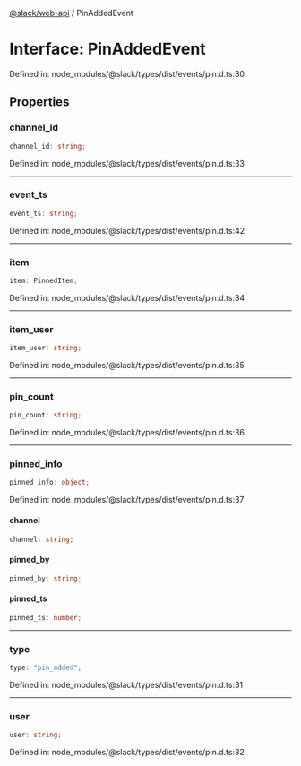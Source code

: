 [@slack/web-api](../index.md) / PinAddedEvent

# Interface: PinAddedEvent

Defined in: node\_modules/@slack/types/dist/events/pin.d.ts:30

## Properties

### channel\_id

```ts
channel_id: string;
```

Defined in: node\_modules/@slack/types/dist/events/pin.d.ts:33

***

### event\_ts

```ts
event_ts: string;
```

Defined in: node\_modules/@slack/types/dist/events/pin.d.ts:42

***

### item

```ts
item: PinnedItem;
```

Defined in: node\_modules/@slack/types/dist/events/pin.d.ts:34

***

### item\_user

```ts
item_user: string;
```

Defined in: node\_modules/@slack/types/dist/events/pin.d.ts:35

***

### pin\_count

```ts
pin_count: string;
```

Defined in: node\_modules/@slack/types/dist/events/pin.d.ts:36

***

### pinned\_info

```ts
pinned_info: object;
```

Defined in: node\_modules/@slack/types/dist/events/pin.d.ts:37

#### channel

```ts
channel: string;
```

#### pinned\_by

```ts
pinned_by: string;
```

#### pinned\_ts

```ts
pinned_ts: number;
```

***

### type

```ts
type: "pin_added";
```

Defined in: node\_modules/@slack/types/dist/events/pin.d.ts:31

***

### user

```ts
user: string;
```

Defined in: node\_modules/@slack/types/dist/events/pin.d.ts:32
